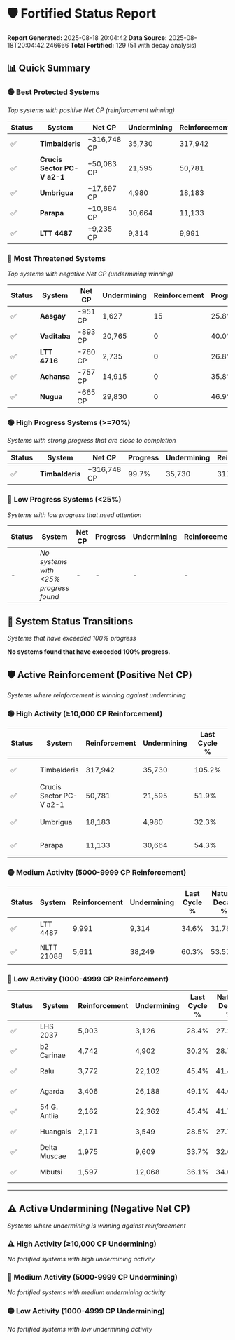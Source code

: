 # 🛡️ Fortified Status Report

**Report Generated:** 2025-08-18 20:04:42
**Data Source:** 2025-08-18T20:04:42.246666
**Total Fortified:** 129 (51 with decay analysis)

## 📊 Quick Summary

### 🟢 **Best Protected Systems**
*Top systems with positive Net CP (reinforcement winning)*

| Status | System | Net CP | Undermining | Reinforcement | Progress |
|--------|--------|--------|-------------|---------------|----------|
| ✅ | **Timbalderis** | +316,748 CP | 35,730 | 317,942 | 99.7% |
| ✅ | **Crucis Sector PC-V a2-1** | +50,083 CP | 21,595 | 50,781 | 48.6% |
| ✅ | **Umbrigua** | +17,697 CP | 4,980 | 18,183 | 31.5% |
| ✅ | **Parapa** | +10,884 CP | 30,664 | 11,133 | 49.6% |
| ✅ | **LTT 4487** | +9,235 CP | 9,314 | 9,991 | 33.2% |

### 🔴 **Most Threatened Systems**
*Top systems with negative Net CP (undermining winning)*

| Status | System | Net CP | Undermining | Reinforcement | Progress |
|--------|--------|--------|-------------|---------------|----------|
| ✅ | **Aasgay** | -951 CP | 1,627 | 15 | 25.8% |
| ✅ | **Vaditaba** | -893 CP | 20,765 | 0 | 40.0% |
| ✅ | **LTT 4716** | -760 CP | 2,735 | 0 | 26.8% |
| ✅ | **Achansa** | -757 CP | 14,915 | 0 | 35.8% |
| ✅ | **Nugua** | -665 CP | 29,830 | 0 | 46.9% |

### 🟢 **High Progress Systems (>=70%)**
*Systems with strong progress that are close to completion*

| Status | System | Net CP | Progress | Undermining | Reinforcement |
|--------|--------|--------|----------|-------------|---------------|
| ✅ | **Timbalderis** | +316,748 CP | 99.7% | 35,730 | 317,942 |

### 🔴 **Low Progress Systems (<25%)**
*Systems with low progress that need attention*

| Status | System | Net CP | Progress | Undermining | Reinforcement |
|--------|--------|--------|----------|-------------|---------------|
| - | *No systems with <25% progress found* | - | - | - | - |
## 🔄 System Status Transitions
*Systems that have exceeded 100% progress*

**No systems found that have exceeded 100% progress.**

## 🛡️ Active Reinforcement (Positive Net CP)
*Systems where reinforcement is winning against undermining*

### 🟢 High Activity (≥10,000 CP Reinforcement)

| Status | System | Reinforcement | Undermining | Last Cycle % | Natural Decay % | Current Progress % | Current CP | Net CP | Activity |
|--------|--------|---------------|-------------|--------------|-----------------|-------------------|------------|--------|----------|
| ✅ | Timbalderis | 317,942 | 35,730 | 105.2% | 50.97% | 99.7% | 648,050 | +316,748 | 🟢 High Reinforcement |
| ✅ | Crucis Sector PC-V a2-1 | 50,781 | 21,595 | 51.9% | 40.89% | 48.6% | 315,900 | +50,083 | 🟢 High Reinforcement |
| ✅ | Umbrigua | 18,183 | 4,980 | 32.3% | 28.78% | 31.5% | 204,750 | +17,697 | 🟢 High Reinforcement |
| ✅ | Parapa | 11,133 | 30,664 | 54.3% | 47.93% | 49.6% | 322,400 | +10,884 | 🟢 High Reinforcement |

### 🟡 Medium Activity (5000-9999 CP Reinforcement)

| Status | System | Reinforcement | Undermining | Last Cycle % | Natural Decay % | Current Progress % | Current CP | Net CP | Activity |
|--------|--------|---------------|-------------|--------------|-----------------|-------------------|------------|--------|----------|
| ✅ | LTT 4487 | 9,991 | 9,314 | 34.6% | 31.78% | 33.2% | 215,800 | +9,235 | 🟡 Medium Reinforcement |
| ✅ | NLTT 21088 | 5,611 | 38,249 | 60.3% | 53.57% | 54.4% | 353,600 | +5,414 | 🟡 Medium Reinforcement |

### 🔴 Low Activity (1000-4999 CP Reinforcement)

| Status | System | Reinforcement | Undermining | Last Cycle % | Natural Decay % | Current Progress % | Current CP | Net CP | Activity |
|--------|--------|---------------|-------------|--------------|-----------------|-------------------|------------|--------|----------|
| ✅ | LHS 2037 | 5,003 | 3,126 | 28.4% | 27.24% | 27.9% | 181,349 | +4,290 | 🔵 Low Reinforcement |
| ✅ | b2 Carinae | 4,742 | 4,902 | 30.2% | 28.74% | 29.4% | 191,100 | +4,285 | 🔵 Low Reinforcement |
| ✅ | Ralu | 3,772 | 22,102 | 45.4% | 41.48% | 42.0% | 273,000 | +3,363 | 🔵 Low Reinforcement |
| ✅ | Agarda | 3,406 | 26,188 | 49.1% | 44.62% | 45.1% | 293,150 | +3,152 | 🔵 Low Reinforcement |
| ✅ | 54 G. Antlia | 2,162 | 22,362 | 45.4% | 41.72% | 42.0% | 273,000 | +1,815 | 🔵 Low Reinforcement |
| ✅ | Huangais | 2,171 | 3,549 | 28.5% | 27.74% | 28.0% | 182,000 | +1,708 | 🔵 Low Reinforcement |
| ✅ | Delta Muscae | 1,975 | 9,609 | 33.7% | 32.01% | 32.2% | 209,300 | +1,236 | 🔵 Low Reinforcement |
| ✅ | Mbutsi | 1,597 | 12,068 | 36.1% | 34.03% | 34.2% | 222,300 | +1,129 | 🔵 Low Reinforcement |


---

## ⚠️ Active Undermining (Negative Net CP)
*Systems where undermining is winning against reinforcement*

### ⚠️ High Activity (≥10,000 CP Undermining)

*No fortified systems with high undermining activity*

### 🔶 Medium Activity (5000-9999 CP Undermining)

*No fortified systems with medium undermining activity*

### 🟡 Low Activity (1000-4999 CP Undermining)

*No fortified systems with low undermining activity*
